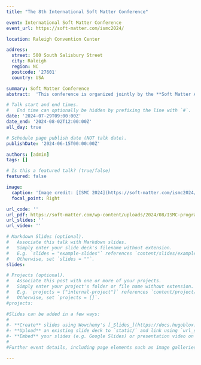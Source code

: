 ```yaml
---
title: "The 8th International Soft Matter Conference"

event: International Soft Matter Conference
event_url: https://soft-matter.com/ismc2024/

location: Raleigh Convention Center

address:
  street: 500 South Salisbury Street
  city: Raleigh
  region: NC
  postcode: '27601'
  country: USA

summary: Soft Matter Conference 
abstract:  'This conference is organized jointly by the **Soft Matter Association of the Americas** and by the **Triangle Universities** – Duke University (Duke), North Carolina State University (NCSU), and the University of North Carolina at Chapel Hill (UNC). It is supported by the International Union of Pure and Applied Physics (IUPAP), the National Science Foundation, and many other organizations. This is the first ISMC on the American continent, and as such, it concludes the first cycle of the Soft Matter around the World in Three Years series of ISMCs.<br>The conference aims to bring together researchers from physics, chemistry, biology, chemical engineering, and materials science interested in various soft matter systems. We hope the conference will promote and intensify interdisciplinary collaborations and advance connections between academia and industry around soft matter technologies.'

# Talk start and end times.
#   End time can optionally be hidden by prefixing the line with `#`.
date: '2024-07-29T09:00:00Z'
date_end: '2024-08-02T12:00:00Z'
all_day: true

# Schedule page publish date (NOT talk date).
publishDate: '2024-06-15T00:00:00Z'

authors: [admin]
tags: []

# Is this a featured talk? (true/false)
featured: false

image:
  caption: 'Image credit: [ISMC 2024](https://soft-matter.com/ismc2024/)'
  focal_point: Right

url_code: ''
url_pdf: https://soft-matter.com/wp-content/uploads/2024/08/ISMC-program-July-21_v4_801.pdf
url_slides: ''
url_video: ''

# Markdown Slides (optional).
#   Associate this talk with Markdown slides.
#   Simply enter your slide deck's filename without extension.
#   E.g. `slides = "example-slides"` references `content/slides/example-slides.md`.
#   Otherwise, set `slides = ""`.
slides:

# Projects (optional).
#   Associate this post with one or more of your projects.
#   Simply enter your project's folder or file name without extension.
#   E.g. `projects = ["internal-project"]` references `content/project/deep-learning/index.md`.
#   Otherwise, set `projects = []`.
#projects:

#Slides can be added in a few ways:
#
#- **Create** slides using Wowchemy's [_Slides_](https://docs.hugoblox.com/managing-content/#create-slides) feature and link using `slides` parameter in the front matter of the talk file
#- **Upload** an existing slide deck to `static/` and link using `url_slides` parameter in the front matter of the talk file
#- **Embed** your slides (e.g. Google Slides) or presentation video on this page using [shortcodes](https://docs.hugoblox.com/writing-markdown-latex/).
#
#Further event details, including page elements such as image galleries, can be added to the body of this page.

---
```

